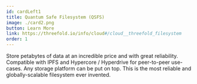 ```yaml
---
id: cardLeft1
title: Quantum Safe Filesystem (QSFS)
image: ./card2.png
button: Learn More
link: https://threefold.io/info/cloud#/cloud__threefold_filesystem
order: 1
---
```


Store petabytes of data at an incredible price and with great reliability. Compatible with IPFS and Hypercore / Hyperdrive for peer-to-peer use-cases. Any storage platform can be put on top. This is the most reliable and globally-scalable filesystem ever invented.